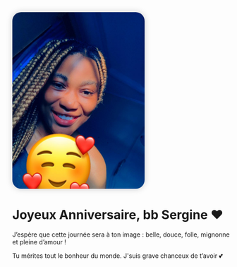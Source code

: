 <img src="480817373_615102437815897_8307799643072029080_n.jpg" alt="Gâteau d'anniversaire" style="max-width: 300px; border-radius: 20px; box-shadow: 0 0 15px rgba(0,0,0,0.2);">
<h1>Joyeux Anniversaire, bb Sergine ❤️</h1>
<p>J’espère que cette journée sera à ton image : belle, douce, folle, mignonne et pleine d’amour !</p>
<p>Tu mérites tout le bonheur du monde. J'suis grave chanceux de t’avoir 💕</p>

<audio autoplay loop>
  <source src="musique.mp3" type="audio/mpeg">
  Ton navigateur ne supporte pas l’audio 😢
</audio>
